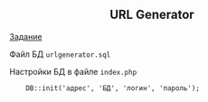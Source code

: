 <h2 align="center">URL Generator</h2>

<a href="https://docs.google.com/document/d/1OAyBAxGGAdH9AJnAW9n73KsTu629dOIf6u84QsHMwc4/edit?tab=t.0">Задание</a>

Файл БД `urlgenerator.sql`

Настройки БД в файле `index.php`

```
    DB::init('адрес', 'БД', 'логин', 'пароль');
```



